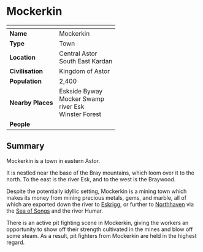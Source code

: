 # Mockerkin

| []() | |
| --- | --- |
| **Name** | Mockerkin |
| **Type** | Town |
| **Location** | Central Astor<br />South East Kardan |
| **Civilisation** | Kingdom of Astor |
| **Population** | 2,400 |
| **Nearby Places** | Eskside Byway<br />Mocker Swamp<br />river Esk<br />Winster Forest |
| **People** | |

## Summary

Mockerkin is a town in eastern Astor.

It is nestled near the base of the Bray mountains, which loom over it to the north. To the east is the river Esk, and to the west is the Braywood.

Despite the potentially idyllic setting, Mockerkin is a mining town which makes its money from mining precious metals, gems, and marble, all of which are exported down the river to [Eskrigg](eskrigg.md), or further to [Northhaven](northhaven/README.md) via the [Sea of Songs](../../../geography/sea-of-songs.md) and the river Humar.

There is an active pit fighting scene in Mockerkin, giving the workers an opportunity to show off their strength cultivated in the mines and blow off some steam. As a result, pit fighters from Mockerkin are held in the highest regard.
